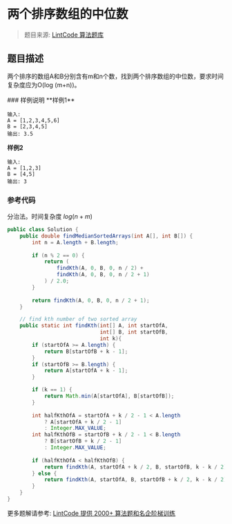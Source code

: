 # 两个排序数组的中位数
 > 题目来源: [LintCode 算法题库](https://www.lintcode.com/problem/median-of-two-sorted-arrays/?utm_source=sc-github-wzz)
 ## 题目描述
 <p><span style="line-height: 1.42857143;">两个排序的数组</span><span style="line-height: 1.42857143;">A和B</span><span style="line-height: 1.42857143;">分别含有m和n个数，找到两个排序数组的中位数，要求时间复杂度应为O(log (m+n))。</span></p>
 ### 样例说明
 **样例1**

```plain
输入:
A = [1,2,3,4,5,6]
B = [2,3,4,5]
输出: 3.5
```

**样例2**

```plain
输入:
A = [1,2,3]
B = [4,5]
输出: 3
```


 ### 参考代码
 分治法。时间复杂度 $log(n + m)$
```java
public class Solution {
    public double findMedianSortedArrays(int A[], int B[]) {
        int n = A.length + B.length;
        
        if (n % 2 == 0) {
            return (
                findKth(A, 0, B, 0, n / 2) + 
                findKth(A, 0, B, 0, n / 2 + 1)
            ) / 2.0;
        }
        
        return findKth(A, 0, B, 0, n / 2 + 1);
    }

    // find kth number of two sorted array
    public static int findKth(int[] A, int startOfA,
                              int[] B, int startOfB,
                              int k){       
        if (startOfA >= A.length) {
            return B[startOfB + k - 1];
        }
        if (startOfB >= B.length) {
            return A[startOfA + k - 1];
        }

        if (k == 1) {
            return Math.min(A[startOfA], B[startOfB]);
        }
        
        int halfKthOfA = startOfA + k / 2 - 1 < A.length
            ? A[startOfA + k / 2 - 1]
            : Integer.MAX_VALUE;
        int halfKthOfB = startOfB + k / 2 - 1 < B.length
            ? B[startOfB + k / 2 - 1]
            : Integer.MAX_VALUE; 
        
        if (halfKthOfA < halfKthOfB) {
            return findKth(A, startOfA + k / 2, B, startOfB, k - k / 2);
        } else {
            return findKth(A, startOfA, B, startOfB + k / 2, k - k / 2);
        }
    }
}
```
 更多题解请参考: [LintCode 提供 2000+ 算法题和名企阶梯训练](https://www.lintcode.com/problem/?utm_source=sc-github-wzz)